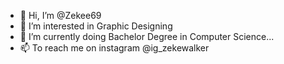 - 👋 Hi, I’m @Zekee69
- 👀 I’m interested in Graphic Designing
- 🌱 I’m currently doing Bachelor Degree in Computer Science...
- 📫 To reach me on instagram @ig_zekewalker

<!---
Zekee69/Zekee69 is a ✨ special ✨ repository because its `README.md` (this file) appears on your GitHub profile.
You can click the Preview link to take a look at your changes.
--->
